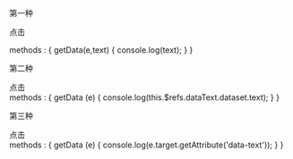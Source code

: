 第一种
<div  @click="getData($event,'aaa')">点击</div>

methods : {
   getData(e,text) {
        console.log(text);
   }
}

第二种
<div data-text="aaa" ref="dataText"  @click="getData($event)">点击</div>
methods : {
   getData (e) {
       console.log(this.$refs.dataText.dataset.text);
   }
}

第三种
<div data-text="aaa" @click="getData($event)">点击</div>
methods : {
   getData (e) {
       console.log(e.target.getAttribute('data-text'));
   }
}